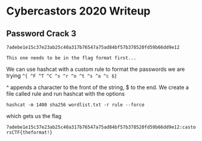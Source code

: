 # Cybercastors 2020 Writeup

## Password Crack 3

```
7adebe1e15c37e23ab25c40a317b76547a75ad84bf57b378520fd59b66dd9e12

This one needs to be in the flag format first...
```

We can use hashcat with a custom rule to format the passwords we are trying
`^{ ^F ^T ^C ^s ^r ^o ^t ^s ^a ^c $}`

^ appends a character to the front of the string, $ to the end. We create a file called rule and run hashcat with the options

`hashcat -m 1400 sha256 wordlist.txt -r rule --force`

which gets us the flag

`7adebe1e15c37e23ab25c40a317b76547a75ad84bf57b378520fd59b66dd9e12:castorsCTF{theformat!}`